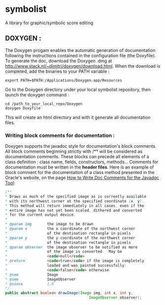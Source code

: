 # symbolist
A library for graphic/symbolic score editing

## DOXYGEN :

The Doxygen progam enables the automatic generation of documentation following 
the instructions contained in the configuration file (the Doxyfile).
To generate the doc, download the Doxygen .dmg at http://www.stack.nl/~dimitri/doxygen/download.html.
When the download is completed, add the binaries to your PATH variable :
```
export PATH=$PATH:/Applications/Doxygen.app/Resources
```

Go to the Doxygen directory under your local symbolist repository, then launch the doxygen command :
```
cd /path_to_your_local_repo/Doxygen
doxygen Doxyfile
```
This will create an html directory and with it generate all documentation files.

### Writing block comments for documentation :

Doxygen supports the javadoc style for documentation's block comments.
All block comments beginning strictly with /** will be considered as
documentation comments.
These blocks can precede all elements of a class definition : class name, fields, constructors, methods... 
Comments for documentation must be written in the **header files**.
Here is an example of block comment for the documentation of a class method 
presented in the Oracle's website, on the page [How to Write Doc Comments for the Javadoc Tool](http://www.oracle.com/technetwork/java/javase/tech/index-137868.html):
```java
/** 
* Draws as much of the specified image as is currently available
* with its northwest corner at the specified coordinate (x, y).
* This method will return immediately in all cases, even if the
* entire image has not yet been scaled, dithered and converted
* for the current output device.
*
* @param img       the image to be drawn
* @param x         the x-coordinate of the northwest corner
*                  of the destination rectangle in pixels
* @param y         the y-coordinate of the northwest corner
*                  of the destination rectangle in pixels
* @param observer  the image observer to be notified as more
*                  of the image is converted.  May be 
*                  <code>null</code>
* @return          <code>true</code> if the image is completely 
*                  loaded and was painted successfully; 
*                  <code>false</code> otherwise.
* @see             Image
* @see             ImageObserver
* @since           1.0
*/
public abstract boolean drawImage(Image img, int x, int y, 
                                      ImageObserver observer);
```                                      
